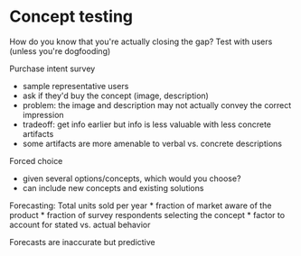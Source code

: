 # Concept testing
How do you know that you're actually closing the gap?
Test with users (unless you're dogfooding)

Purchase intent survey
* sample representative users
* ask if they'd buy the concept (image, description)
* problem: the image and description may not actually convey the correct impression
* tradeoff: get info earlier but info is less valuable with less concrete artifacts
* some artifacts are more amenable to verbal vs. concrete descriptions

Forced choice
* given several options/concepts, which would you choose?
* can include new concepts and existing solutions

Forecasting:
Total units sold per year * fraction of market aware of the product * fraction of survey respondents selecting the concept * factor to account for stated vs. actual behavior

Forecasts are inaccurate but predictive
